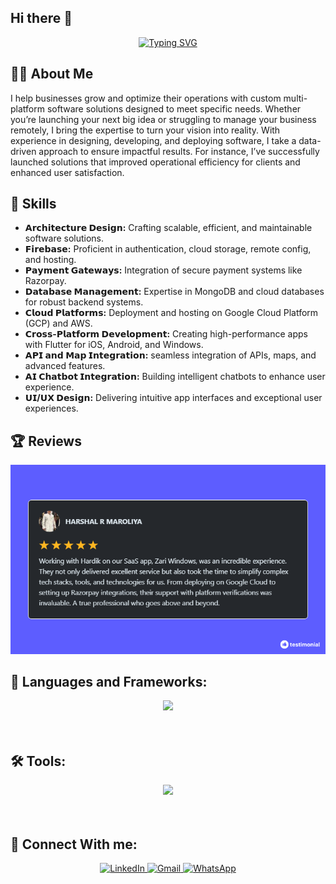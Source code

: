 ## Hi there 👋

<div align="center">
    <a href="https://git.io/typing-svg"><img src="https://readme-typing-svg.herokuapp.com?font=Fira+Code&weight=700&pause=1000&color=F7800E&center=true&width=435&lines=Hi!+I'm+Hardik+Dhameliya" alt="Typing SVG" /></a>
</div>

## 🙋‍♂️ About Me 

I help businesses grow and optimize their operations with custom multi-platform software solutions designed to meet specific needs. Whether you’re launching your next big idea or struggling to manage your business remotely, I bring the expertise to turn your vision into reality. With experience in designing, developing, and deploying software, I take a data-driven approach to ensure impactful results. For instance, I’ve successfully launched solutions that improved operational efficiency for clients and enhanced user satisfaction.

## 🚀 Skills
<ul>
<li><b>𝗔𝗿𝗰𝗵𝗶𝘁𝗲𝗰𝘁𝘂𝗿𝗲 𝗗𝗲𝘀𝗶𝗴𝗻:</b> Crafting scalable, efficient, and maintainable software solutions. </li>
<li><b>𝗙𝗶𝗿𝗲𝗯𝗮𝘀𝗲:</b> Proficient in authentication, cloud storage, remote config, and hosting. </li>
<li><b>𝗣𝗮𝘆𝗺𝗲𝗻𝘁 𝗚𝗮𝘁𝗲𝘄𝗮𝘆𝘀:</b> Integration of secure payment systems like Razorpay. </li>
<li><b>𝗗𝗮𝘁𝗮𝗯𝗮𝘀𝗲 𝗠𝗮𝗻𝗮𝗴𝗲𝗺𝗲𝗻𝘁:</b> Expertise in MongoDB and cloud databases for robust backend systems. </li>
<li><b>𝗖𝗹𝗼𝘂𝗱 𝗣𝗹𝗮𝘁𝗳𝗼𝗿𝗺𝘀:</b> Deployment and hosting on Google Cloud Platform (GCP) and AWS. </li>
<li><b>𝗖𝗿𝗼𝘀𝘀-𝗣𝗹𝗮𝘁𝗳𝗼𝗿𝗺 𝗗𝗲𝘃𝗲𝗹𝗼𝗽𝗺𝗲𝗻𝘁:</b> Creating high-performance apps with Flutter for iOS, Android, and Windows. </li>
<li><b>𝗔𝗣𝗜 𝗮𝗻𝗱 𝗠𝗮𝗽 𝗜𝗻𝘁𝗲𝗴𝗿𝗮𝘁𝗶𝗼𝗻:</b> seamless integration of APIs, maps, and advanced features. </li>
<li><b>𝗔𝗜 𝗖𝗵𝗮𝘁𝗯𝗼𝘁 𝗜𝗻𝘁𝗲𝗴𝗿𝗮𝘁𝗶𝗼𝗻:</b> Building intelligent chatbots to enhance user experience. </li>
<li><b>𝗨𝗜/𝗨𝗫 𝗗𝗲𝘀𝗶𝗴𝗻:</b> Delivering intuitive app interfaces and exceptional user experiences. </li>
</ul>

## 🏆 Reviews
<div align="center">
  <img src="assets/testimonial0.png" alt="Testimonials" />
</div>

## 🎯 Languages and Frameworks:
<div align="center">
    <img src="https://skillicons.dev/icons?i=flutter,dart,firebase,git,github,js,ts,nodejs,postgres,mongodb,mysql,npm,prisma,sqlite" /><br><br><br>
</div>

## 🛠 Tools:
<div align="center">
    <img src="https://skillicons.dev/icons?i=androidstudio,vscode,figma,postman,eclipse,docker,redis,visualstudio,rider,notion,gcp,aws,windows" /><br><br><br>
</div>

## 🔗 Connect With me:
<div align="center">
    <a href="https://www.linkedin.com/in/hardik448/" target="_blank">
        <img src="https://img.shields.io/badge/LinkedIn-0077B5?style=for-the-badge&logo=linkedin&logoColor=white" alt="LinkedIn">
    </a>
    <a href="mailto:dhameliah48@gmail.com">
        <img src="https://img.shields.io/badge/Gmail-red?style=for-the-badge&logo=gmail&logoColor=white" alt="Gmail">
    </a>
    <a href="https://wa.me/+917600032916" target="_blank">
        <img src="https://img.shields.io/badge/WhatsApp-25D366?style=for-the-badge&logo=whatsapp&logoColor=white" alt="WhatsApp">
    </a>
</div>
